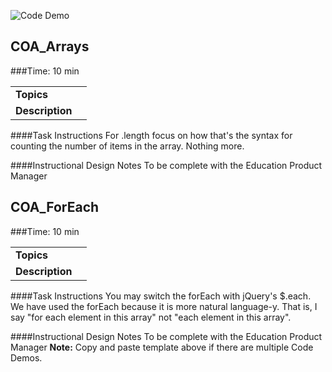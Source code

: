 ![Code Demo](../../assets/ICL_icons/instr_code_demo.png)

## COA_Arrays

###Time: 10 min

| | |
| ------------- |:-------------|
| __Topics__ | | 
| __Description__| |    
 


####Task Instructions
For .length focus on how that's the syntax for counting the number of items in the array. Nothing more.

####Instructional Design Notes
To be complete with the Education Product Manager


## COA_ForEach

###Time: 10 min

| | |
| ------------- |:-------------|
| __Topics__ | | 
| __Description__| |    
 


####Task Instructions
You may switch the forEach with jQuery's $.each. We have used the forEach because it is more natural language-y. That is, I say "for each element in this array" not "each element in this array".

####Instructional Design Notes
To be complete with the Education Product Manager
__Note:__	Copy and paste template above if there are multiple Code Demos. 